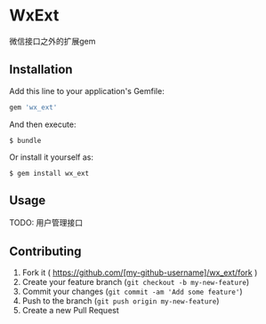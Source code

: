 # WxExt

微信接口之外的扩展gem

## Installation

Add this line to your application's Gemfile:

```ruby
gem 'wx_ext'
```

And then execute:

    $ bundle

Or install it yourself as:

    $ gem install wx_ext

## Usage

TODO: 用户管理接口

## Contributing

1. Fork it ( https://github.com/[my-github-username]/wx_ext/fork )
2. Create your feature branch (`git checkout -b my-new-feature`)
3. Commit your changes (`git commit -am 'Add some feature'`)
4. Push to the branch (`git push origin my-new-feature`)
5. Create a new Pull Request
